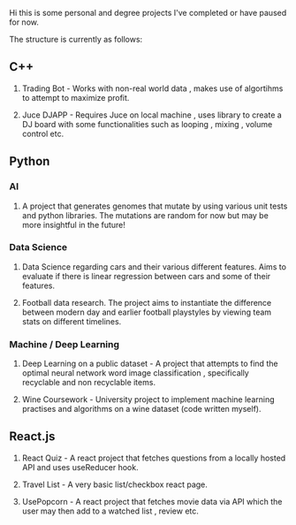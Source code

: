 Hi this is some personal and degree projects I've completed or have paused for now. 

The structure is currently as follows:

## C++

1) Trading Bot - Works with non-real world data , makes use of algortihms to attempt to maximize profit.
   
2) Juce DJAPP - Requires Juce on local machine , uses library to create a DJ board with some functionalities such as looping , mixing , volume control etc. 

## Python 

### AI 

1) A project that generates genomes that mutate by using various unit tests and python libraries. The mutations are random for now but may be more insightful in the future!

### Data Science 

1) Data Science regarding cars and their various different features. Aims to evaluate if there is linear regression between cars and some of their features.
   
2) Football data research. The project aims to instantiate the difference between modern day and earlier football playstyles by viewing team stats on different timelines. 

### Machine / Deep Learning 

1) Deep Learning on a public dataset - A project that attempts to find the optimal neural network word image classification , specifically recyclable and non recyclable items. 

2) Wine Coursework - University project to implement machine learning practises and algorithms on a wine dataset (code written myself).

## React.js

1) React Quiz - A react project that fetches questions from a locally hosted API and uses useReducer hook.

2) Travel List - A very basic list/checkbox react page. 

3) UsePopcorn - A react project that fetches movie data via API which the user may then add to a watched list , review etc.  

